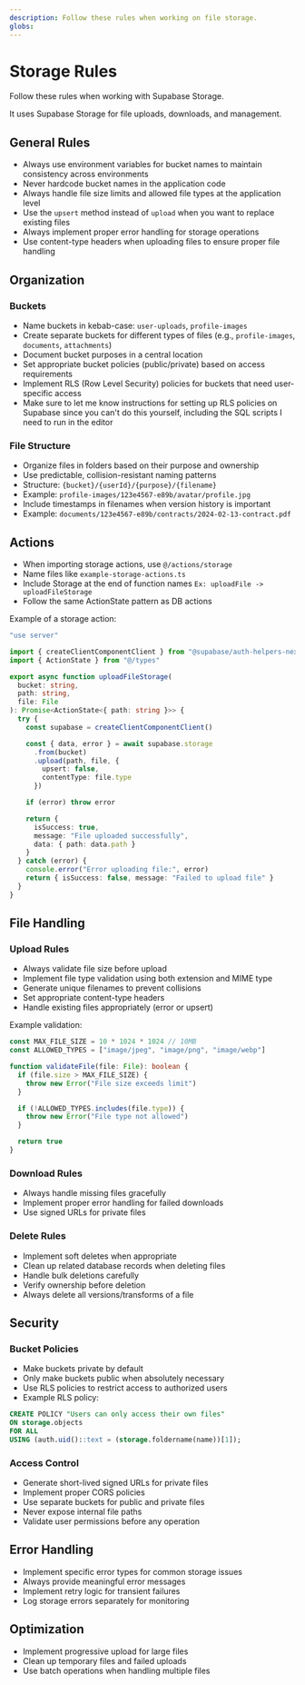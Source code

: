 ```yaml
---
description: Follow these rules when working on file storage.
globs:
---
```


# Storage Rules

Follow these rules when working with Supabase Storage.

It uses Supabase Storage for file uploads, downloads, and management.

## General Rules

- Always use environment variables for bucket names to maintain consistency across environments
- Never hardcode bucket names in the application code
- Always handle file size limits and allowed file types at the application level
- Use the `upsert` method instead of `upload` when you want to replace existing files
- Always implement proper error handling for storage operations
- Use content-type headers when uploading files to ensure proper file handling

## Organization

### Buckets

- Name buckets in kebab-case: `user-uploads`, `profile-images`
- Create separate buckets for different types of files (e.g., `profile-images`, `documents`, `attachments`)
- Document bucket purposes in a central location
- Set appropriate bucket policies (public/private) based on access requirements
- Implement RLS (Row Level Security) policies for buckets that need user-specific access
- Make sure to let me know instructions for setting up RLS policies on Supabase since you can't do this yourself, including the SQL scripts I need to run in the editor

### File Structure

- Organize files in folders based on their purpose and ownership
- Use predictable, collision-resistant naming patterns
- Structure: `{bucket}/{userId}/{purpose}/{filename}`
- Example: `profile-images/123e4567-e89b/avatar/profile.jpg`
- Include timestamps in filenames when version history is important
- Example: `documents/123e4567-e89b/contracts/2024-02-13-contract.pdf`

## Actions

- When importing storage actions, use `@/actions/storage`
- Name files like `example-storage-actions.ts`
- Include Storage at the end of function names `Ex: uploadFile -> uploadFileStorage`
- Follow the same ActionState pattern as DB actions

Example of a storage action:

```ts
"use server"

import { createClientComponentClient } from "@supabase/auth-helpers-nextjs"
import { ActionState } from "@/types"

export async function uploadFileStorage(
  bucket: string,
  path: string,
  file: File
): Promise<ActionState<{ path: string }>> {
  try {
    const supabase = createClientComponentClient()

    const { data, error } = await supabase.storage
      .from(bucket)
      .upload(path, file, {
        upsert: false,
        contentType: file.type
      })

    if (error) throw error

    return {
      isSuccess: true,
      message: "File uploaded successfully",
      data: { path: data.path }
    }
  } catch (error) {
    console.error("Error uploading file:", error)
    return { isSuccess: false, message: "Failed to upload file" }
  }
}
```

## File Handling

### Upload Rules

- Always validate file size before upload
- Implement file type validation using both extension and MIME type
- Generate unique filenames to prevent collisions
- Set appropriate content-type headers
- Handle existing files appropriately (error or upsert)

Example validation:

```ts
const MAX_FILE_SIZE = 10 * 1024 * 1024 // 10MB
const ALLOWED_TYPES = ["image/jpeg", "image/png", "image/webp"]

function validateFile(file: File): boolean {
  if (file.size > MAX_FILE_SIZE) {
    throw new Error("File size exceeds limit")
  }

  if (!ALLOWED_TYPES.includes(file.type)) {
    throw new Error("File type not allowed")
  }

  return true
}
```

### Download Rules

- Always handle missing files gracefully
- Implement proper error handling for failed downloads
- Use signed URLs for private files

### Delete Rules

- Implement soft deletes when appropriate
- Clean up related database records when deleting files
- Handle bulk deletions carefully
- Verify ownership before deletion
- Always delete all versions/transforms of a file

## Security

### Bucket Policies

- Make buckets private by default
- Only make buckets public when absolutely necessary
- Use RLS policies to restrict access to authorized users
- Example RLS policy:

```sql
CREATE POLICY "Users can only access their own files"
ON storage.objects
FOR ALL
USING (auth.uid()::text = (storage.foldername(name))[1]);
```

### Access Control

- Generate short-lived signed URLs for private files
- Implement proper CORS policies
- Use separate buckets for public and private files
- Never expose internal file paths
- Validate user permissions before any operation

## Error Handling

- Implement specific error types for common storage issues
- Always provide meaningful error messages
- Implement retry logic for transient failures
- Log storage errors separately for monitoring

## Optimization

- Implement progressive upload for large files
- Clean up temporary files and failed uploads
- Use batch operations when handling multiple files
